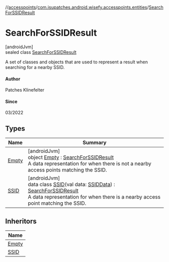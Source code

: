 //[accesspoints](../../../index.md)/[com.isupatches.android.wisefy.accesspoints.entities](../index.md)/[SearchForSSIDResult](index.md)

# SearchForSSIDResult

[androidJvm]\
sealed class [SearchForSSIDResult](index.md)

A set of classes and objects that are used to represent a result when searching for a nearby SSID.

#### Author

Patches Klinefelter

#### Since

03/2022

## Types

| Name | Summary |
|---|---|
| [Empty](-empty/index.md) | [androidJvm]<br>object [Empty](-empty/index.md) : [SearchForSSIDResult](index.md)<br>A data representation for when there is not a nearby access points matching the SSID. |
| [SSID](-s-s-i-d/index.md) | [androidJvm]<br>data class [SSID](-s-s-i-d/index.md)(val data: [SSIDData](../-s-s-i-d-data/index.md)) : [SearchForSSIDResult](index.md)<br>A data representation for when there is a nearby access point matching the SSID. |

## Inheritors

| Name |
|---|
| [Empty](-empty/index.md) |
| [SSID](-s-s-i-d/index.md) |

